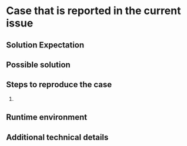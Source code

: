# Case that is reported in the current issue
<!-- Provide a simple introduction to the problem or improvement proposal of the case you are reporting. -->

## Solution Expectation
<!-- What is the expectation about the reported case? -->

## Possible solution
<!-- This section is not mandatory, only if you have a proposal, please provide it below. -->

## Steps to reproduce the case
<!-- Provide a list of the circuit of the problem or improvement proposal. -->
1.

## Runtime environment
<!-- Explain in the following lines, with screenshots if necessary, which is the environment that you should try to reproduce or simulate the person in charge of solving this case. -->

## Additional technical details
<!-- Provide a technical description of the event or proposal. -->

<!-- The person (s) responsible for the analysis and development of the solution can be assigned at this time or later. You can label the type of problem or improvement proposal that is being reported. If there is a related project, please assign it. If it is related to an existing goal, you can also reference it now. -->
